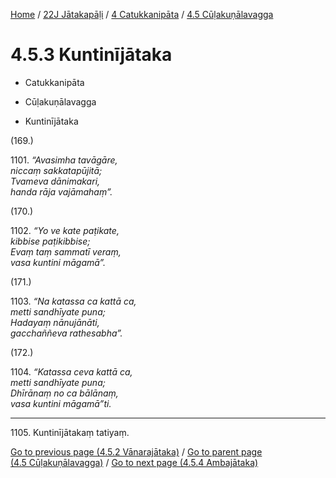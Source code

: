
[Home](/) / [22J Jātakapāḷi](../../../22J.md) / [4 Catukkanipāta](../../4.md) / [4.5 Cūḷakuṇālavagga](../4.5.md)

# 4.5.3 Kuntinījātaka

* Catukkanipāta

* Cūḷakuṇālavagga

* Kuntinījātaka

(169.)

1101\. _“Avasimha tavāgāre,_  
_niccaṃ sakkatapūjitā;_  
_Tvameva dānimakari,_  
_handa rāja vajāmahaṃ”._  


(170.)

1102\. _“Yo ve kate paṭikate,_  
_kibbise paṭikibbise;_  
_Evaṃ taṃ sammatī veraṃ,_  
_vasa kuntini māgamā”._  


(171.)

1103\. _“Na katassa ca kattā ca,_  
_metti sandhīyate puna;_  
_Hadayaṃ nānujānāti,_  
_gacchaññeva rathesabha”._  


(172.)

1104\. _“Katassa ceva kattā ca,_  
_metti sandhīyate puna;_  
_Dhīrānaṃ no ca bālānaṃ,_  
_vasa kuntini māgamā”ti._  


---

1105\. Kuntinījātakaṃ tatiyaṃ.



[Go to previous page (4.5.2 Vānarajātaka)](4.5.2.md) / [Go to parent page (4.5 Cūḷakuṇālavagga)](../4.5.md) / [Go to next page (4.5.4 Ambajātaka)](4.5.4.md)


